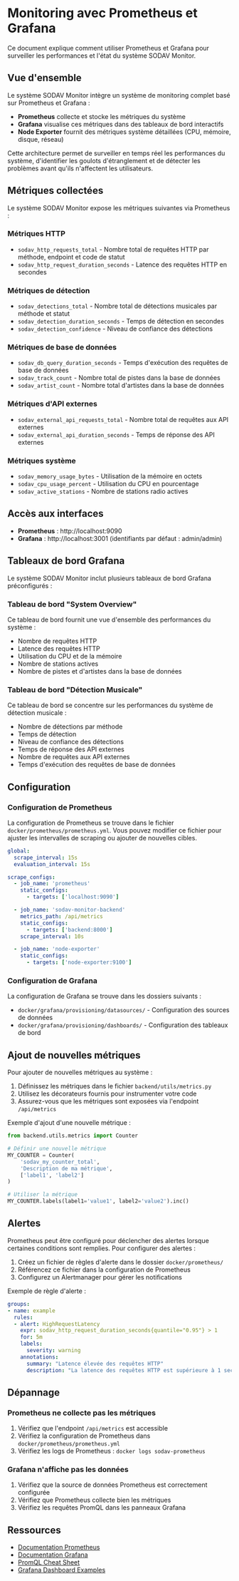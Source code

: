 # Monitoring avec Prometheus et Grafana

Ce document explique comment utiliser Prometheus et Grafana pour surveiller les performances et l'état du système SODAV Monitor.

## Vue d'ensemble

Le système SODAV Monitor intègre un système de monitoring complet basé sur Prometheus et Grafana :

- **Prometheus** collecte et stocke les métriques du système
- **Grafana** visualise ces métriques dans des tableaux de bord interactifs
- **Node Exporter** fournit des métriques système détaillées (CPU, mémoire, disque, réseau)

Cette architecture permet de surveiller en temps réel les performances du système, d'identifier les goulots d'étranglement et de détecter les problèmes avant qu'ils n'affectent les utilisateurs.

## Métriques collectées

Le système SODAV Monitor expose les métriques suivantes via Prometheus :

### Métriques HTTP

- `sodav_http_requests_total` - Nombre total de requêtes HTTP par méthode, endpoint et code de statut
- `sodav_http_request_duration_seconds` - Latence des requêtes HTTP en secondes

### Métriques de détection

- `sodav_detections_total` - Nombre total de détections musicales par méthode et statut
- `sodav_detection_duration_seconds` - Temps de détection en secondes
- `sodav_detection_confidence` - Niveau de confiance des détections

### Métriques de base de données

- `sodav_db_query_duration_seconds` - Temps d'exécution des requêtes de base de données
- `sodav_track_count` - Nombre total de pistes dans la base de données
- `sodav_artist_count` - Nombre total d'artistes dans la base de données

### Métriques d'API externes

- `sodav_external_api_requests_total` - Nombre total de requêtes aux API externes
- `sodav_external_api_duration_seconds` - Temps de réponse des API externes

### Métriques système

- `sodav_memory_usage_bytes` - Utilisation de la mémoire en octets
- `sodav_cpu_usage_percent` - Utilisation du CPU en pourcentage
- `sodav_active_stations` - Nombre de stations radio actives

## Accès aux interfaces

- **Prometheus** : http://localhost:9090
- **Grafana** : http://localhost:3001 (identifiants par défaut : admin/admin)

## Tableaux de bord Grafana

Le système SODAV Monitor inclut plusieurs tableaux de bord Grafana préconfigurés :

### Tableau de bord "System Overview"

Ce tableau de bord fournit une vue d'ensemble des performances du système :

- Nombre de requêtes HTTP
- Latence des requêtes HTTP
- Utilisation du CPU et de la mémoire
- Nombre de stations actives
- Nombre de pistes et d'artistes dans la base de données

### Tableau de bord "Détection Musicale"

Ce tableau de bord se concentre sur les performances du système de détection musicale :

- Nombre de détections par méthode
- Temps de détection
- Niveau de confiance des détections
- Temps de réponse des API externes
- Nombre de requêtes aux API externes
- Temps d'exécution des requêtes de base de données

## Configuration

### Configuration de Prometheus

La configuration de Prometheus se trouve dans le fichier `docker/prometheus/prometheus.yml`. Vous pouvez modifier ce fichier pour ajuster les intervalles de scraping ou ajouter de nouvelles cibles.

```yaml
global:
  scrape_interval: 15s
  evaluation_interval: 15s

scrape_configs:
  - job_name: 'prometheus'
    static_configs:
      - targets: ['localhost:9090']

  - job_name: 'sodav-monitor-backend'
    metrics_path: /api/metrics
    static_configs:
      - targets: ['backend:8000']
    scrape_interval: 10s

  - job_name: 'node-exporter'
    static_configs:
      - targets: ['node-exporter:9100']
```

### Configuration de Grafana

La configuration de Grafana se trouve dans les dossiers suivants :

- `docker/grafana/provisioning/datasources/` - Configuration des sources de données
- `docker/grafana/provisioning/dashboards/` - Configuration des tableaux de bord

## Ajout de nouvelles métriques

Pour ajouter de nouvelles métriques au système :

1. Définissez les métriques dans le fichier `backend/utils/metrics.py`
2. Utilisez les décorateurs fournis pour instrumenter votre code
3. Assurez-vous que les métriques sont exposées via l'endpoint `/api/metrics`

Exemple d'ajout d'une nouvelle métrique :

```python
from backend.utils.metrics import Counter

# Définir une nouvelle métrique
MY_COUNTER = Counter(
    'sodav_my_counter_total',
    'Description de ma métrique',
    ['label1', 'label2']
)

# Utiliser la métrique
MY_COUNTER.labels(label1='value1', label2='value2').inc()
```

## Alertes

Prometheus peut être configuré pour déclencher des alertes lorsque certaines conditions sont remplies. Pour configurer des alertes :

1. Créez un fichier de règles d'alerte dans le dossier `docker/prometheus/`
2. Référencez ce fichier dans la configuration de Prometheus
3. Configurez un Alertmanager pour gérer les notifications

Exemple de règle d'alerte :

```yaml
groups:
- name: example
  rules:
  - alert: HighRequestLatency
    expr: sodav_http_request_duration_seconds{quantile="0.95"} > 1
    for: 5m
    labels:
      severity: warning
    annotations:
      summary: "Latence élevée des requêtes HTTP"
      description: "La latence des requêtes HTTP est supérieure à 1 seconde depuis 5 minutes."
```

## Dépannage

### Prometheus ne collecte pas les métriques

1. Vérifiez que l'endpoint `/api/metrics` est accessible
2. Vérifiez la configuration de Prometheus dans `docker/prometheus/prometheus.yml`
3. Vérifiez les logs de Prometheus : `docker logs sodav-prometheus`

### Grafana n'affiche pas les données

1. Vérifiez que la source de données Prometheus est correctement configurée
2. Vérifiez que Prometheus collecte bien les métriques
3. Vérifiez les requêtes PromQL dans les panneaux Grafana

## Ressources

- [Documentation Prometheus](https://prometheus.io/docs/introduction/overview/)
- [Documentation Grafana](https://grafana.com/docs/)
- [PromQL Cheat Sheet](https://promlabs.com/promql-cheat-sheet/)
- [Grafana Dashboard Examples](https://grafana.com/grafana/dashboards/) 